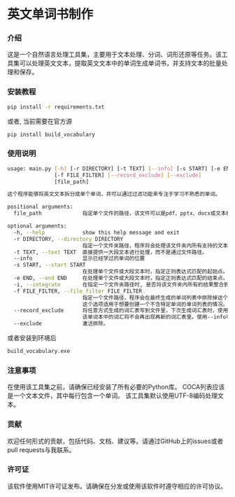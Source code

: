 # 英文单词书制作

### 介绍
这是一个自然语言处理工具集，主要用于文本处理、分词、词形还原等任务。该工具集可以处理英文文本，提取英文文本中的单词生成单词书，并支持文本的批量处理和保存。


### 安装教程

```bash
pip install -r requirements.txt
```
或者, 当前需要在官方源
```bash
pip install build_vocabulary
```

### 使用说明
```bash
usage: main.py [-h] [-r DIRECTORY] [-t TEXT] [--info] [-s START] [-e END] [-i]
               [-f FILE_FILTER] [--record_exclude] [--exclude]
               [file_path]

这个程序能够将英文文本拆分成单个单词，并可以通过过滤功能来专注于学习不熟悉的单词。

positional arguments:
  file_path             指定单个文件的路径，该文件可以是pdf、pptx、docx或文本格式。如果未指定，程序将等待进一步的指令。

optional arguments:
  -h, --help            show this help message and exit
  -r DIRECTORY, --directory DIRECTORY
                        指定一个文件夹路径，程序将会处理该文件夹内所有支持的文本文件。
  -t TEXT, --text TEXT  直接提供一大段文本进行处理，而不是通过文件路径。
  --info                显示已经学过的单词的位置
  -s START, --start START
                        在处理单个文件或大段文本时，指定正则表达式匹配的起始点。留空则从文本的开始处处理。
  -e END, --end END     在处理单个文件或大段文本时，指定正则表达式匹配的结束点。留空则处理到文本的结束处。
  -i, --integrate       在指定一个文件夹路径时, 是否将该文件夹内所有的结果整合到一起。
  -f FILE_FILTER, --file_filter FILE_FILTER
                        指定一个文件路径，程序会在最终生成的单词列表中排除掉这个文件中出现的单词。
                        这个选项适用于想要创建一个不含特定单词的单词列表的情况。
  --record_exclude      将任意方式生成的词汇表写到文件里，下次生成词汇表时，使用--exclude来激活排除。
                        该单词本中的词汇将不会再出现再新的词汇表里。使用--info可以查看不被包括的单词。
  --exclude             激活排除。
```
或者安装到环境后
```bash
build_vocabulary.exe
```
### 注意事项
在使用该工具集之前，请确保已经安装了所有必要的Python库。
COCA列表应该是一个文本文件，其中每行包含一个单词。
该工具集默认使用UTF-8编码处理文本。
### 贡献
欢迎任何形式的贡献，包括代码、文档、建议等。请通过GitHub上的issues或者pull requests与我联系。
### 许可证
该软件使用MIT许可证发布。请确保在分发或使用该软件时遵守相应的许可协议。
